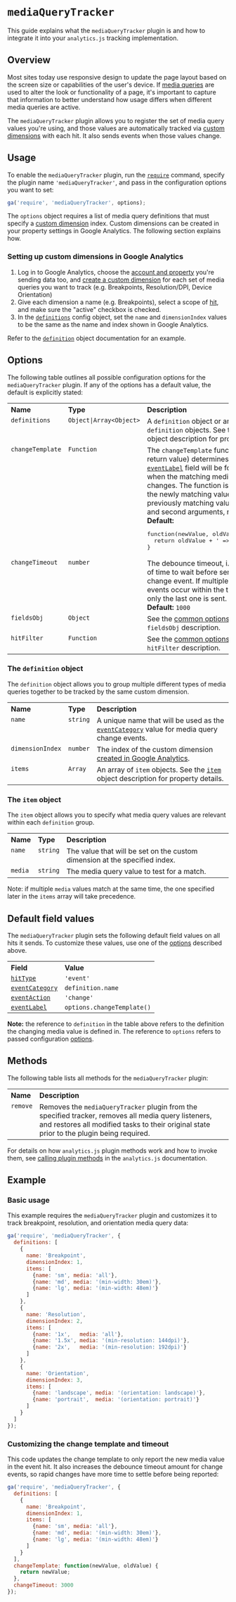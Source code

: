 # `mediaQueryTracker`

This guide explains what the `mediaQueryTracker` plugin is and how to integrate it into your `analytics.js` tracking implementation.

## Overview

Most sites today use responsive design to update the page layout based on the screen size or capabilities of the user's device. If [media queries](https://developer.mozilla.org/en-US/docs/Web/CSS/Media_Queries/Using_media_queries) are used to alter the look or functionality of a page, it's important to capture that information to better understand how usage differs when different media queries are active.

The `mediaQueryTracker` plugin allows you to register the set of media query values you're using, and those values are automatically tracked via [custom dimensions](https://support.google.com/analytics/answer/2709828) with each hit. It also sends events when those values change.

## Usage

To enable the `mediaQueryTracker` plugin, run the [`require`](https://developers.google.com/analytics/devguides/collection/analyticsjs/using-plugins) command, specify the plugin name `'mediaQueryTracker'`, and pass in the configuration options you want to set:

```js
ga('require', 'mediaQueryTracker', options);
```

The `options` object requires a list of media query definitions that must specify a [custom dimension](https://support.google.com/analytics/answer/2709828) index. Custom dimensions can be created in your property settings in Google Analytics. The following section explains how.

### Setting up custom dimensions in Google Analytics

1. Log in to Google Analytics, choose the [account and property](https://support.google.com/analytics/answer/1009618) you're sending data too, and [create a custom dimension](https://support.google.com/analytics/answer/2709829) for each set of media queries you want to track (e.g. Breakpoints, Resolution/DPI, Device Orientation)
2. Give each dimension a name (e.g. Breakpoints), select a scope of [hit](https://support.google.com/analytics/answer/2709828#example-hit), and make sure the "active" checkbox is checked.
3. In the [`definitions`](#definitions) config object, set the `name` and `dimensionIndex` values to be the same as the name and index shown in Google Analytics.

Refer to the [`definition`](#the-definition-object) object documentation for an example.

## Options

The following table outlines all possible configuration options for the `mediaQueryTracker` plugin. If any of the options has a default value, the default is explicitly stated:

<table>
  <tr valign="top">
    <th align="left">Name</th>
    <th align="left">Type</th>
    <th align="left">Description</th>
  </tr>
  <tr valign="top">
    <td><code>definitions</code></td>
    <td><code>Object|Array&lt;Object&gt;</code></td>
    <td>A <code>definition</code> object or an array of <code>definition</code> objects. See the <a href="#the-definition-object"><code>definition</code></a> object description for property details.</td>
  </tr>
  <tr valign="top">
    <td><code>changeTemplate</code></td>
    <td><code>Function</code></td>
    <td colspan="2">
    The <code>changeTemplate</code> function (via its return value) determines what the <a href="https://developers.google.com/analytics/devguides/collection/analyticsjs/field-reference#eventLabel"><code>eventLabel</code></a> field will be for event hits when the matching media definition changes. The function is invoked with the newly matching value and the previously matching value as its first and second arguments, respectively:<br>
    <strong>Default:</strong>
<pre>function(newValue, oldValue) {
  return oldValue + ' => ' + newValue;
}</pre>
    </td>
  </tr>
  <tr valign="top">
    <td><code>changeTimeout</code></td>
    <td><code>number</code></td>
    <td>The debounce timeout, i.e., the amount of time to wait before sending the change event. If multiple change events occur within the timeout period, only the last one is sent.<br>
    <strong>Default:</strong> <code>1000</code>
    </td>
  </tr>
  <tr valign="top">
    <td><code>fieldsObj</code></td>
    <td><code>Object</code></td>
    <td>See the <a href="/docs/common-options.md#fieldsobj">common options guide</a> for the <code>fieldsObj</code> description.</td>
  </tr>
  <tr valign="top">
    <td><code>hitFilter</code></td>
    <td><code>Function</code></td>
    <td>See the <a href="/docs/common-options.md#hitfilter">common options guide</a> for the <code>hitFilter</code> description.</td>
  </tr>
</table>

### The `definition` object

The `definition` object allows you to group multiple different types of media queries together to be tracked by the same custom dimension.

<table>
  <tr valign="top">
    <th align="left">Name</th>
    <th align="left">Type</th>
    <th align="left">Description</th>
  </tr>
  <tr valign="top">
    <td><code>name</code></td>
    <td><code>string</code></td>
    <td>A unique name that will be used as the <a href="https://developers.google.com/analytics/devguides/collection/analyticsjs/field-reference#eventCategory"><code>eventCategory</code></a> value for media query change events.</td>
  </tr>
  <tr valign="top">
    <td><code>dimensionIndex</code></td>
    <td><code>number</code></td>
    <td>The index of the custom dimension <a href="https://support.google.com/analytics/answer/2709829">created in Google Analytics</a>.</td>
  </tr>
  <tr valign="top">
    <td><code>items</code></td>
    <td><code>Array</code></td>
    <td>An array of <code>item</code> objects. See the <a href="#the-item-object"><code>item</code></a> object description for property details.</td>
  </tr>
</table>

### The `item` object

The `item` object allows you to specify what media query values are relevant within each `definition` group.

<table>
  <tr valign="top">
    <th align="left">Name</th>
    <th align="left">Type</th>
    <th align="left">Description</th>
  </tr>
  <tr valign="top">
    <td><code>name</code></td>
    <td><code>string</code></td>
    <td>The value that will be set on the custom dimension at the specified index.</td>
  </tr>
  <tr valign="top">
    <td><code>media</code></td>
    <td><code>string</code></td>
    <td>The media query value to test for a match.</td>
  </tr>
</table>

Note: if multiple `media` values match at the same time, the one specified later in the `items` array will take precedence.

## Default field values

The `mediaQueryTracker` plugin sets the following default field values on all hits it sends. To customize these values, use one of the [options](#options) described above.

<table>
  <tr valign="top">
    <th align="left">Field</th>
    <th align="left">Value</th>
  </tr>
  <tr valign="top">
    <td><a href="https://developers.google.com/analytics/devguides/collection/analyticsjs/field-reference#hitType"><code>hitType</code></a></td>
    <td><code>'event'</code></td>
  </tr>
  <tr valign="top">
    <td><a href="https://developers.google.com/analytics/devguides/collection/analyticsjs/field-reference#eventCategory"><code>eventCategory</code></a></td>
    <td><code>definition.name</code></td>
  </tr>
  <tr valign="top">
    <td><a href="https://developers.google.com/analytics/devguides/collection/analyticsjs/field-reference#eventAction"><code>eventAction</code></a></td>
    <td><code>'change'</code></td>
  </tr>
  <tr valign="top">
    <td><a href="https://developers.google.com/analytics/devguides/collection/analyticsjs/field-reference#eventLabel"><code>eventLabel</code></a></td>
    <td><code>options.changeTemplate()</code></td>
  </tr>
</table>

**Note:** the reference to `definition` in the table above refers to the definition the changing media value is defined in. The reference to `options` refers to passed configuration [options](#options).

## Methods

The following table lists all methods for the `mediaQueryTracker` plugin:

<table>
  <tr valign="top">
    <th align="left">Name</th>
    <th align="left">Description</th>
  </tr>
  <tr valign="top">
    <td><code>remove</code></td>
    <td>Removes the <code>mediaQueryTracker</code> plugin from the specified tracker, removes all media query listeners, and restores all modified tasks to their original state prior to the plugin being required.</td>
  </tr>
</table>

For details on how `analytics.js` plugin methods work and how to invoke them, see [calling plugin methods](https://developers.google.com/analytics/devguides/collection/analyticsjs/using-plugins#calling_plugin_methods) in the `analytics.js` documentation.

## Example

### Basic usage

This example requires the `mediaQueryTracker` plugin and customizes it to track breakpoint, resolution, and orientation media query data:

```js
ga('require', 'mediaQueryTracker', {
  definitions: [
    {
      name: 'Breakpoint',
      dimensionIndex: 1,
      items: [
        {name: 'sm', media: 'all'},
        {name: 'md', media: '(min-width: 30em)'},
        {name: 'lg', media: '(min-width: 48em)'}
      ]
    },
    {
      name: 'Resolution',
      dimensionIndex: 2,
      items: [
        {name: '1x',   media: 'all'},
        {name: '1.5x', media: '(min-resolution: 144dpi)'},
        {name: '2x',   media: '(min-resolution: 192dpi)'}
      ]
    },
    {
      name: 'Orientation',
      dimensionIndex: 3,
      items: [
        {name: 'landscape', media: '(orientation: landscape)'},
        {name: 'portrait',  media: '(orientation: portrait)'}
      ]
    }
  ]
});
```

### Customizing the change template and timeout

This code updates the change template to only report the new media value in the event hit. It also increases the debounce timeout amount for change events, so rapid changes have more time to settle before being reported:

```js
ga('require', 'mediaQueryTracker', {
  definitions: [
    {
      name: 'Breakpoint',
      dimensionIndex: 1,
      items: [
        {name: 'sm', media: 'all'},
        {name: 'md', media: '(min-width: 30em)'},
        {name: 'lg', media: '(min-width: 48em)'}
      ]
    }
  ],
  changeTemplate: function(newValue, oldValue) {
    return newValue;
  },
  changeTimeout: 3000
});
```
